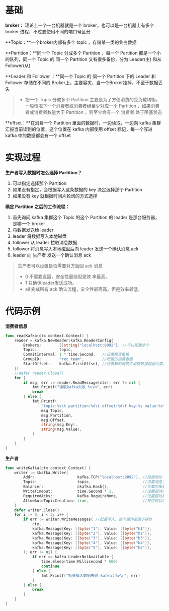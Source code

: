 # 基础

**broker：** 理论上一个一台机器就是一个 broker，也可以是一台机器上有多个 broker 进程，不过要使用不同的端口号区分

**Topic：**一个broker内部有多个 topic ，存储某一类的业务数据

**Partition：**同一个 Topic 分成多个 Partition ，每一个 Partition 都是一个小的队列，同一个 Topic 的 同一个 Partition 又有很多备份，分为 Leader(主) 和从 Follower(从) 

**Leader 和 Follower ：**同一个 Topic 的 同一个 Partition 下的 Leader 和 Follower 存储在不同的 Broker上，主要容灾，当一个Broker挂掉，不至于数据丢失 

> - 把一个 Topic 分成多个 Partition 主要是为了方便消费的受负载均衡，一般情况下一个消费者或消费者组至少对应一个 Partition ，如果消费者或消费者数量大于 Partition ，则至少会有一个 消费者 处于阻塞状态

**offset：**在消费一个 Partition 里面的数据时，一边读取，一边向 kafka 集群汇报当前读到的位置，这个位置在 kafka 内部使用 offset 标记，每一个写进 kafka 中的数据都会有一个 offset 

# 实现过程

**生产者写入数据时怎么选择 Partition？**

1. 可以指定选择那个 Partition
2. 如果没有指定，会根据写入这条数据的 key 决定选择那个 Partition
3. 如果没有 key 就根据时间片轮询的方式选择

**确定 Partition 之后的工作流程：**

1. 首先询问 kafka 集群这个 Topic 的这个 Partition 的 leader 是那台服务器，是哪一个 broker 
2. 将数据发送给 leader 
3. leader 将数据写入本地磁盘
4. follower 从 leader 拉取消息数据
5. follower 将消息写入本地磁盘后向 leader 发送一个确认消息 ack
6. leader 向 生产者 发送一个确认消息 ack 

> 生产者可以设置是否需要对方返回 ack 消息
>
> - 0 不需要返回，安全性最低但是效 率最高。
> - 1 只确保leader发送成功。
> - all 完成所有 ack 确认流程，安全性最⾼高，但是效率最低。

# 代码示例

**消费者信息**

~~~go
func readKafka(ctx context.Context) {
	reader = kafka.NewReader(kafka.ReaderConfig{
		Brokers:        []string{"localhost:9092"}, //可以配置多个
		Topic:          topic,
		CommitInterval: 1 * time.Second,   //设置报告策略
		GroupID:        "rec_team",        //所属的消费者组
		StartOffset:    kafka.FirstOffset, //设置新的消费方消费数据起始位置。只在消费方创建时有效
	})
	//defer reader.Close()
	for {
		if msg, err := reader.ReadMessage(ctx); err != nil {
			fmt.Printf("读取kafka失败 %v\n", err)
			break
		} else {
			fmt.Printf(
				"topic:%s\t partition:%d\t offset:%d\t key:%s value:%s\t \n",
				msg.Topic,
				msg.Partition,
				msg.Offset,
				string(msg.Key),
				string(msg.Value),
			)
		}
	}
}
~~~

**生产者**

~~~go
func writeKafka(ctx context.Context) {
	writer := &kafka.Writer{
		Addr:                   kafka.TCP("localhost:9092"), //链接地址
		Topic:                  topic,                       //设置消息主题
		Balancer:               &kafka.Hash{},               //负载均衡算法
		WriteTimeout:           time.Second * 1,             //设置超时时间
		RequiredAcks:           kafka.RequireNone,           //设置超时确认级别
		AllowAutoTopicCreation: true,                        //是否可以自动创建 topic，一般为false，由运维创建
	}
	defer writer.Close()
	for i := 0; i < 3; i++ {
		if err := writer.WriteMessages( //批量写入，这个操作是原子操作
			ctx,
			kafka.Message{Key: []byte("1"), Value: []byte("h1")},
			kafka.Message{Key: []byte("2"), Value: []byte("h2")},
			kafka.Message{Key: []byte("3"), Value: []byte("h3")},
			kafka.Message{Key: []byte("4"), Value: []byte("h4")},
			kafka.Message{Key: []byte("5"), Value: []byte("h5")},
		); err != nil {
			if err == kafka.LeaderNotAvailable {
				time.Sleep(time.Millisecond * 500)
				continue
			} else {
				fmt.Printf("批量插入数据失败 kafka：%v\n", err)
			}
		} else {
			break
		}
	}
}
~~~

